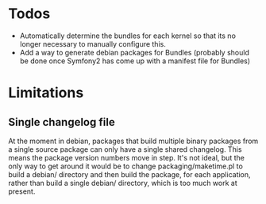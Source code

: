 Todos
=====

* Automatically determine the bundles for each kernel so that its no longer necessary to manually configure this.
* Add a way to generate debian packages for Bundles (probably should be done once Symfony2 has come up with a manifest file for Bundles)

Limitations
===========

Single changelog file
---------------------

At the moment in debian, packages that build multiple binary packages from a single source package can only have a single shared changelog. This means the package version numbers move in step. It's not ideal, but the only way to get around it would be to change packaging/maketime.pl to build a debian/ directory and then build the package, for each application, rather than build a single debian/ directory, which is too much work at present.

